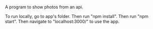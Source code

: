 A program to show photos from an api.

To run locally, go to app's folder.
Then run "npm install".
Then run "npm start".
Then navigate to "localhost:3000/" to use the app.
